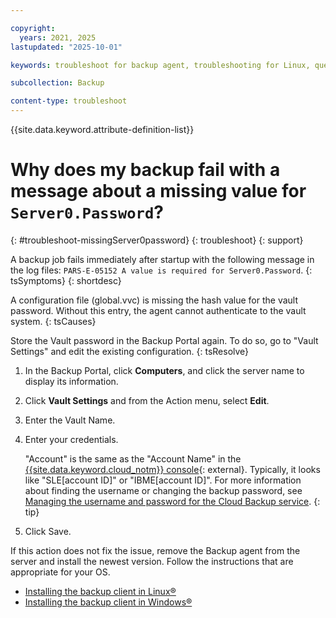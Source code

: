 ```yaml
---

copyright:
  years: 2021, 2025
lastupdated: "2025-10-01"

keywords: troubleshoot for backup agent, troubleshooting for Linux, question about backup agent, troubleshooting backup, backup auth error, server0, Server0.Password, PARS-E-05152

subcollection: Backup

content-type: troubleshoot
---
```


{{site.data.keyword.attribute-definition-list}}

# Why does my backup fail with a message about a missing value for `Server0.Password`?
{: #troubleshoot-missingServer0password}
{: troubleshoot}
{: support}

A backup job fails immediately after startup with the following message in the log files: `PARS-E-05152 A value is required for Server0.Password`.
{: tsSymptoms}
{: shortdesc}

A configuration file (global.vvc) is missing the hash value for the vault password. Without this entry, the agent cannot authenticate to the vault system.
{: tsCauses}

Store the Vault password in the Backup Portal again. To do so, go to "Vault Settings" and edit the existing configuration.
{: tsResolve}

1. In the Backup Portal, click **Computers**, and click the server name to display its information.
2. Click **Vault Settings** and from the Action menu, select **Edit**.
3. Enter the Vault Name.
4. Enter your credentials.

   "Account" is the same as the "Account Name" in the [{{site.data.keyword.cloud_notm}} console](/cloud-storage/backup){: external}. Typically, it looks like "SLE[account ID]" or "IBME[account ID]". For more information about finding the username or changing the backup password, see [Managing the username and password for the Cloud Backup service](/docs/Backup?topic=Backup-changePassword).
   {: tip}

5. Click Save.

If this action does not fix the issue, remove the Backup agent from the server and install the newest version. Follow the instructions that are appropriate for your OS.
- [Installing the backup client in Linux&reg;](/docs/Backup?topic=Backup-InstallinLinux)
- [Installing the backup client in Windows&reg;](/docs/Backup?topic=Backup-InstallinWindows)
